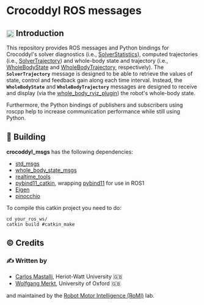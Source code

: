 Crocoddyl ROS messages
==============================================

## <img align="center" height="20" src="https://i.imgur.com/vAYeCzC.png"/> Introduction

This repository provides ROS messages and Python bindings for Crocoddyl's solver diagnostics (i.e., [SolverStatistics](msg/SolverStatistics.msg)), computed trajectories (i.e., [SolverTrajectory](msg/SolverTrajectory.msg)) and whole-body state and trajectory (i.e., [WholeBodyState](https://github.com/loco-3d/whole_body_state_msgs/blob/master/msg/WholeBodyState.msg) and [WholeBodyTrajectory](https://github.com/loco-3d/whole_body_state_msgs/blob/master/msg/WholeBodyTrajectory.msg), respectively). The **`SolverTrajectory`** message is designed to be able to retrieve the values of state, control and feedback gain along each time interval. Instead, the **`WholeBodyState`** and **`WholeBodyTrajectory`** messages are designed to receive and display (via the [whole_body_rviz_plugin](https://github.com/loco-3d/whole_body_state_rviz_plugin)) the robot's whole-body state.

Furthermore, the Python bindings of publishers and subscribers using roscpp help to increase communication performance while still using Python.

## :penguin: Building

**crocoddyl_msgs** has the following dependencies:
* [std_msgs](http://wiki.ros.org/std_msgs)
* [whole_body_state_msgs](https://github.com/loco-3d/whole_body_state_msgs)
* [realtime_tools](http://wiki.ros.org/realtime_tools)
* [pybind11_catkin](https://github.com/wxmerkt/pybind11_catkin), wrapping [pybind11](https://pybind11.readthedocs.io/en/stable/basics.html) for use in ROS1
* [Eigen](http://eigen.tuxfamily.org/index.php?title=Main_Page)
* [pinocchio](https://github.com/stack-of-tasks/pinocchio)

To compile this catkin project you need to do:

	cd your_ros_ws/
	catkin build #catkin_make

## :copyright: Credits

### :writing_hand: Written by

- [Carlos Mastalli](https://romilab.org), Heriot-Watt University :uk:
- [Wolfgang Merkt](http://www.wolfgangmerkt.com/research/), University of Oxford :uk:

and maintained by the [Robot Motor Intelligence (RoMI)](https://romilab.org) lab.
